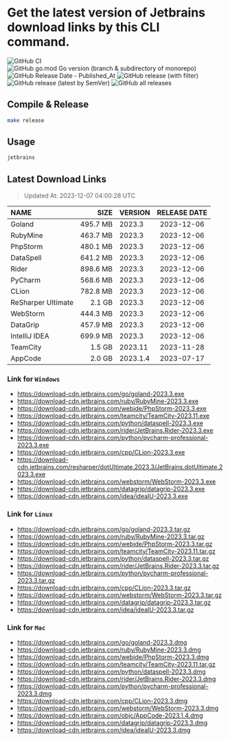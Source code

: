# Get the latest version of Jetbrains download links by this CLI command.

![GitHub CI](https://github.com/designinlife/jetbrains/actions/workflows/ci.yml/badge.svg)
![GitHub go.mod Go version (branch & subdirectory of monorepo)](https://img.shields.io/github/go-mod/go-version/designinlife/jetbrains/master)
![GitHub Release Date - Published_At](https://img.shields.io/github/release-date/designinlife/jetbrains)
![GitHub release (with filter)](https://img.shields.io/github/v/release/designinlife/jetbrains)
![GitHub release (latest by SemVer)](https://img.shields.io/github/downloads/designinlife/jetbrains/v1.1.10/total)
![GitHub all releases](https://img.shields.io/github/downloads/designinlife/jetbrains/total)

## Compile & Release

```bash
make release
```

## Usage

```bash
jetbrains
```

## Latest Download Links

> Updated At: 2023-12-07 04:00:28 UTC

| NAME | SIZE | VERSION | RELEASE DATE |
| :-- | --: | :-- | :--: |
| Goland | 495.7 MB | 2023.3 | 2023-12-06 |
| RubyMine | 463.7 MB | 2023.3 | 2023-12-06 |
| PhpStorm | 480.1 MB | 2023.3 | 2023-12-06 |
| DataSpell | 641.2 MB | 2023.3 | 2023-12-06 |
| Rider | 898.6 MB | 2023.3 | 2023-12-06 |
| PyCharm | 568.6 MB | 2023.3 | 2023-12-06 |
| CLion | 782.8 MB | 2023.3 | 2023-12-06 |
| ReSharper Ultimate | 2.1 GB | 2023.3 | 2023-12-06 |
| WebStorm | 444.3 MB | 2023.3 | 2023-12-06 |
| DataGrip | 457.9 MB | 2023.3 | 2023-12-06 |
| IntelliJ IDEA | 699.9 MB | 2023.3 | 2023-12-06 |
| TeamCity | 1.5 GB | 2023.11 | 2023-11-28 |
| AppCode | 2.0 GB | 2023.1.4 | 2023-07-17 |

### Link for `Windows`

* <https://download-cdn.jetbrains.com/go/goland-2023.3.exe>
* <https://download-cdn.jetbrains.com/ruby/RubyMine-2023.3.exe>
* <https://download-cdn.jetbrains.com/webide/PhpStorm-2023.3.exe>
* <https://download-cdn.jetbrains.com/teamcity/TeamCity-2023.11.exe>
* <https://download-cdn.jetbrains.com/python/dataspell-2023.3.exe>
* <https://download-cdn.jetbrains.com/rider/JetBrains.Rider-2023.3.exe>
* <https://download-cdn.jetbrains.com/python/pycharm-professional-2023.3.exe>
* <https://download-cdn.jetbrains.com/cpp/CLion-2023.3.exe>
* <https://download-cdn.jetbrains.com/resharper/dotUltimate.2023.3/JetBrains.dotUltimate.2023.3.exe>
* <https://download-cdn.jetbrains.com/webstorm/WebStorm-2023.3.exe>
* <https://download-cdn.jetbrains.com/datagrip/datagrip-2023.3.exe>
* <https://download-cdn.jetbrains.com/idea/ideaIU-2023.3.exe>

### Link for `Linux`

* <https://download-cdn.jetbrains.com/go/goland-2023.3.tar.gz>
* <https://download-cdn.jetbrains.com/ruby/RubyMine-2023.3.tar.gz>
* <https://download-cdn.jetbrains.com/webide/PhpStorm-2023.3.tar.gz>
* <https://download-cdn.jetbrains.com/teamcity/TeamCity-2023.11.tar.gz>
* <https://download-cdn.jetbrains.com/python/dataspell-2023.3.tar.gz>
* <https://download-cdn.jetbrains.com/rider/JetBrains.Rider-2023.3.tar.gz>
* <https://download-cdn.jetbrains.com/python/pycharm-professional-2023.3.tar.gz>
* <https://download-cdn.jetbrains.com/cpp/CLion-2023.3.tar.gz>
* <https://download-cdn.jetbrains.com/webstorm/WebStorm-2023.3.tar.gz>
* <https://download-cdn.jetbrains.com/datagrip/datagrip-2023.3.tar.gz>
* <https://download-cdn.jetbrains.com/idea/ideaIU-2023.3.tar.gz>

### Link for `Mac`

* <https://download-cdn.jetbrains.com/go/goland-2023.3.dmg>
* <https://download-cdn.jetbrains.com/ruby/RubyMine-2023.3.dmg>
* <https://download-cdn.jetbrains.com/webide/PhpStorm-2023.3.dmg>
* <https://download-cdn.jetbrains.com/teamcity/TeamCity-2023.11.tar.gz>
* <https://download-cdn.jetbrains.com/python/dataspell-2023.3.dmg>
* <https://download-cdn.jetbrains.com/rider/JetBrains.Rider-2023.3.dmg>
* <https://download-cdn.jetbrains.com/python/pycharm-professional-2023.3.dmg>
* <https://download-cdn.jetbrains.com/cpp/CLion-2023.3.dmg>
* <https://download-cdn.jetbrains.com/webstorm/WebStorm-2023.3.dmg>
* <https://download-cdn.jetbrains.com/objc/AppCode-2023.1.4.dmg>
* <https://download-cdn.jetbrains.com/datagrip/datagrip-2023.3.dmg>
* <https://download-cdn.jetbrains.com/idea/ideaIU-2023.3.dmg>
